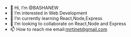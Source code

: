 - 👋 Hi, I’m @BASHANEW
- 👀 I’m interested in Web Development
- 🌱 I’m currently learning React,Node,Express
- 💞️ I’m looking to collaborate on React,Node and Express
- 📫 How to reach me email:mirtinet@gmail.com

<!---
BASHANEW/BASHANEW is a ✨ special ✨ repository because its `README.md` (this file) appears on your GitHub profile.
You can click the Preview link to take a look at your changes.
--->
